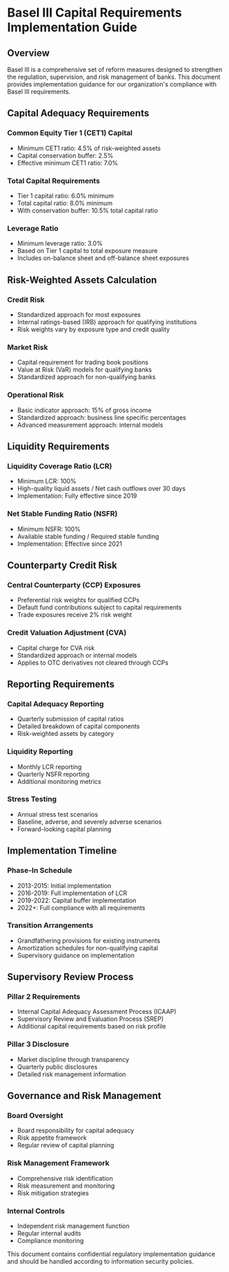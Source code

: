 # Basel III Capital Requirements Implementation Guide

## Overview

Basel III is a comprehensive set of reform measures designed to strengthen the regulation, supervision, and risk management of banks. This document provides implementation guidance for our organization's compliance with Basel III requirements.

## Capital Adequacy Requirements

### Common Equity Tier 1 (CET1) Capital
- Minimum CET1 ratio: 4.5% of risk-weighted assets
- Capital conservation buffer: 2.5%
- Effective minimum CET1 ratio: 7.0%

### Total Capital Requirements
- Tier 1 capital ratio: 6.0% minimum
- Total capital ratio: 8.0% minimum
- With conservation buffer: 10.5% total capital ratio

### Leverage Ratio
- Minimum leverage ratio: 3.0%
- Based on Tier 1 capital to total exposure measure
- Includes on-balance sheet and off-balance sheet exposures

## Risk-Weighted Assets Calculation

### Credit Risk
- Standardized approach for most exposures
- Internal ratings-based (IRB) approach for qualifying institutions
- Risk weights vary by exposure type and credit quality

### Market Risk
- Capital requirement for trading book positions
- Value at Risk (VaR) models for qualifying banks
- Standardized approach for non-qualifying banks

### Operational Risk
- Basic indicator approach: 15% of gross income
- Standardized approach: business line specific percentages
- Advanced measurement approach: internal models

## Liquidity Requirements

### Liquidity Coverage Ratio (LCR)
- Minimum LCR: 100%
- High-quality liquid assets / Net cash outflows over 30 days
- Implementation: Fully effective since 2019

### Net Stable Funding Ratio (NSFR)
- Minimum NSFR: 100%
- Available stable funding / Required stable funding
- Implementation: Effective since 2021

## Counterparty Credit Risk

### Central Counterparty (CCP) Exposures
- Preferential risk weights for qualified CCPs
- Default fund contributions subject to capital requirements
- Trade exposures receive 2% risk weight

### Credit Valuation Adjustment (CVA)
- Capital charge for CVA risk
- Standardized approach or internal models
- Applies to OTC derivatives not cleared through CCPs

## Reporting Requirements

### Capital Adequacy Reporting
- Quarterly submission of capital ratios
- Detailed breakdown of capital components
- Risk-weighted assets by category

### Liquidity Reporting
- Monthly LCR reporting
- Quarterly NSFR reporting
- Additional monitoring metrics

### Stress Testing
- Annual stress test scenarios
- Baseline, adverse, and severely adverse scenarios
- Forward-looking capital planning

## Implementation Timeline

### Phase-In Schedule
- 2013-2015: Initial implementation
- 2016-2019: Full implementation of LCR
- 2019-2022: Capital buffer implementation
- 2022+: Full compliance with all requirements

### Transition Arrangements
- Grandfathering provisions for existing instruments
- Amortization schedules for non-qualifying capital
- Supervisory guidance on implementation

## Supervisory Review Process

### Pillar 2 Requirements
- Internal Capital Adequacy Assessment Process (ICAAP)
- Supervisory Review and Evaluation Process (SREP)
- Additional capital requirements based on risk profile

### Pillar 3 Disclosure
- Market discipline through transparency
- Quarterly public disclosures
- Detailed risk management information

## Governance and Risk Management

### Board Oversight
- Board responsibility for capital adequacy
- Risk appetite framework
- Regular review of capital planning

### Risk Management Framework
- Comprehensive risk identification
- Risk measurement and monitoring
- Risk mitigation strategies

### Internal Controls
- Independent risk management function
- Regular internal audits
- Compliance monitoring

This document contains confidential regulatory implementation guidance and should be handled according to information security policies. 